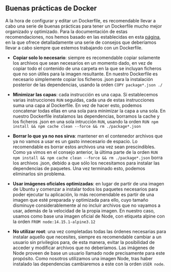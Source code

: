 ## Buenas prácticas de Docker

A la hora de configurar y editar un Dockerfile, es recomendable llevar a cabo una serie de buenas prácticas para tener un Dockerfile mucho mejor organizado y optimizado. Para la documentación de estas recomendaciones, nos hemos basado en las establecidas en esta [página](https://www.atareao.es/tutorial/docker/buenas-practicas-con-docker/), en la que ofrece detalladamente una serie de consejos que deberíamos llevar a cabo siempre que estemos trabajando con un Dockerfile.

- **Copiar solo lo necesario**: siempre es recomendable copiar solamente los archivos que sean necesarios en un momento dado, en vez de copiar todo el contenido de una carpeta en la que se incluyan ficheros que no son útiles para la imagen resultante.
  En nuestro Dockerfile es necesario simplemente copiar los ficheros .json para la instalación posterior de las dependencias, usando la orden `COPY package*.json ./`

- **Minimizar las capas**: cada instrucción es una capa. Si establecemos varias instrucciones `RUN` seguidas, cada una de estas instrucciones suma una capa al Dockerfile. En vez de hacer esto, podemos concatenar todas ellas en una sola para minimizar la capa a una sola.
  En nuestro Dockerfile instalamos las dependencias, borramos la cache y los ficheros .json en una sola intrucción `RUN`, usando la orden `RUN npm install && npm cache clean --force && rm ./package*.json`

- **Borrar lo que ya no nos sirva**: mantener en el contenedor archivos que ya no vamos a usar es un gasto innecesario de espacio. Lo recomendable es borrar estos archivos una vez sean prescindibles.
  Como ya vimos en el consejo anterior, la última parte de la orden `RUN npm install && npm cache clean --force && rm ./package*.json` borra los archivos .json, debido a que sólo los necesitamos para instalar las dependencias de paquetes. Una vez terminado esto, podemos eliminarlos sin problema.

- **Usar imágenes oficiales optimizadas**: en lugar de partir de una imagen de Ubuntu y comenzar a instalar todos los paquetes necesarios para poder ejecutar tu aplicación, lo más recomendable es partir de una imagen que esté preparada y optimizada para ello, cuyo tamaño disminuye considerablemente al no incluir archivos que no vayamos a usar, además de la velocidad de la propia imagen.
  En nuestro caso, usamos como base una imagen oficial de Node, con etiqueta alpine con la orden `FROM node:14.15.1-alpine3.12`

- **No utilizar root**: una vez completadas todas las órdenes necesarias para instalar aquello que necesites, siempre es recomendable cambiar a un usuario sin privilegios para, de esta manera, evitar la posibilidad de acceder y modificar archivos que no deberíamos.
  Las imágenes de Node proveen de base un usuario llamado node precisamente para este propósito. Como nosotros utilizamos una imagen Node, tras haber instalado las dependencias cambiaremos a este con la orden `USER node`.
